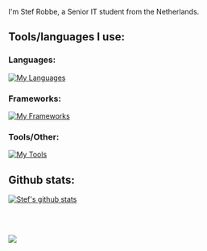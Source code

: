 I'm Stef Robbe, a Senior IT student from the Netherlands.

## Tools/languages I use:

### Languages:

[![My Languages](https://skillicons.dev/icons?i=py,cs,rust,go,bash,pwsh,java,ts&theme=light
)](https://skillicons.dev)

### Frameworks:

[![My Frameworks](https://skillicons.dev/icons?i=spring,react,vue&theme=light
)](https://skillicons.dev)

### Tools/Other:

[![My Tools](https://skillicons.dev/icons?i=vscode,vim,visualstudio,mongodb,azure&theme=light
)](https://skillicons.dev)

## Github stats:

<a href="https://github.com/stef16robbe/github-readme-stats"><img align="center" src="https://github-readme-stats.vercel.app/api?username=stef16robbe&show_icons=true&include_all_commits=true&theme=buefy&hide_border=true" alt="Stef's github stats" /></a>

<br />
<br />

<a href="https://github.com/Stef16Robbe/github-readme-stats"><img align="center" src="https://github-readme-stats.vercel.app/api/top-langs/?username=Stef16Robbe&layout=compact&theme=buefy&hide_border=true" /></a>
